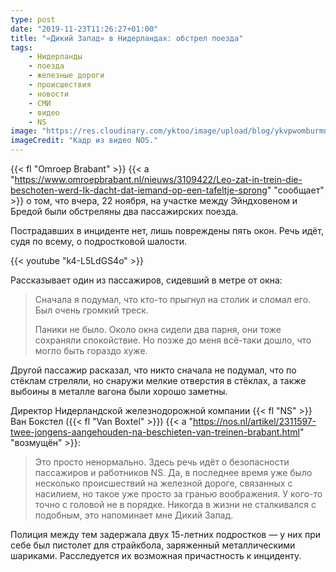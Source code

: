 ```yaml
---
type: post
date: "2019-11-23T11:26:27+01:00"
title: "«Дикий Запад» в Нидерландах: обстрел поезда"
tags:
    - Нидерланды
    - поезда
    - железные дороги
    - происшествия
    - новости
    - СМИ
    - видео
    - NS
image: "https://res.cloudinary.com/yktoo/image/upload/blog/ykvpwomburmnyvfzuor0.jpg"
imageCredit: "Кадр из видео NOS."
---
```


{{< fl "Omroep Brabant" >}} {{< a "https://www.omroepbrabant.nl/nieuws/3109422/Leo-zat-in-trein-die-beschoten-werd-Ik-dacht-dat-iemand-op-een-tafeltje-sprong" "сообщает" >}} о том, что вчера, 22 ноября, на участке между Эйндховеном и Бредой были обстреляны два пассажирских поезда.

Пострадавших в инциденте нет, лишь повреждены пять окон. Речь идёт, судя по всему, о подростковой шалости.

<!--more-->

{{< youtube "k4-L5LdGS4o" >}}

Рассказывает один из пассажиров, сидевший в метре от окна:

> Сначала я подумал, что кто-то прыгнул на столик и сломал его. Был очень громкий треск.
>
> Паники не было. Около окна сидели два парня, они тоже сохраняли спокойствие. Но позже до меня всё-таки дошло, что могло быть гораздо хуже.

Другой пассажир расказал, что никто сначала не подумал, что по стёклам стреляли, но снаружи мелкие отверстия в стёклах, а также выбоины в металле вагона были хорошо заметны.

Директор Нидерландской железнодорожной компании {{< fl "NS" >}} Ван Бокстел ({{< fl "Van Boxtel" >}}) {{< a "https://nos.nl/artikel/2311597-twee-jongens-aangehouden-na-beschieten-van-treinen-brabant.html" "возмущён" >}}:

> Это просто ненормально. Здесь речь идёт о безопасности пассажиров и работников NS. Да, в последнее время уже было несколько происшествий на железной дороге, связанных с насилием, но такое уже просто за гранью воображения. У кого-то точно с головой не в порядке. Никогда в жизни не сталкивался с подобным, это напоминает мне Дикий Запад.

Полиция между тем задержала двух 15-летних подростков — у них при себе был пистолет для страйкбола, заряженный металлическими шариками. Расследуется их возможная причастность к инциденту.